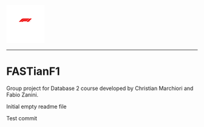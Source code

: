 ###
<img src="FASTianF1Logo.png" width="100" alt="FASTianF1 Logo"/>

---
# FASTianF1
Group project for Database 2 course developed by Christian Marchiori and Fabio Zanini.

Initial empty readme file

Test commit
